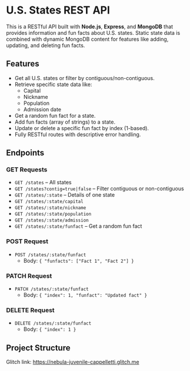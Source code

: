 # U.S. States REST API

This is a RESTful API built with **Node.js**, **Express**, and **MongoDB** that provides information and fun facts about U.S. states. Static state data is combined with dynamic MongoDB content for features like adding, updating, and deleting fun facts.

## Features

- Get all U.S. states or filter by contiguous/non-contiguous.
- Retrieve specific state data like:
  - Capital
  - Nickname
  - Population
  - Admission date
- Get a random fun fact for a state.
- Add fun facts (array of strings) to a state.
- Update or delete a specific fun fact by index (1-based).
- Fully RESTful routes with descriptive error handling.

## Endpoints

### GET Requests

- `GET /states` – All states
- `GET /states?contig=true|false` – Filter contiguous or non-contiguous
- `GET /states/:state` – Details of one state
- `GET /states/:state/capital`
- `GET /states/:state/nickname`
- `GET /states/:state/population`
- `GET /states/:state/admission`
- `GET /states/:state/funfact` – Get a random fun fact

### POST Request

- `POST /states/:state/funfact`
  - Body: `{ "funfacts": ["Fact 1", "Fact 2"] }`

### PATCH Request

- `PATCH /states/:state/funfact`
  - Body: `{ "index": 1, "funfact": "Updated fact" }`

### DELETE Request

- `DELETE /states/:state/funfact`
  - Body: `{ "index": 1 }`

## Project Structure

Glitch link: 
    https://nebula-juvenile-cappelletti.glitch.me
